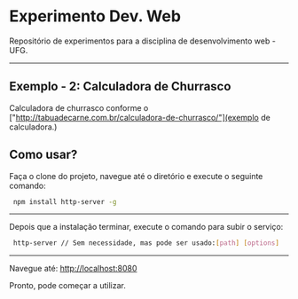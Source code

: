 # Experimento Dev. Web
Repositório de experimentos para a disciplina de desenvolvimento web - UFG.
___

## Exemplo - 2: Calculadora de Churrasco
Calculadora de churrasco conforme o ["http://tabuadecarne.com.br/calculadora-de-churrasco/"](exemplo de calculadora.)

## Como usar?

Faça o clone do projeto, navegue até o diretório e execute o seguinte comando:
   
```sh
 npm install http-server -g
```
___

Depois que a instalação terminar, execute o comando para subir o serviço:

```sh
 http-server // Sem necessidade, mas pode ser usado:[path] [options]
```
___

Navegue até:
[http://localhost:8080](http://localhost:8080)


Pronto, pode começar a utilizar.

